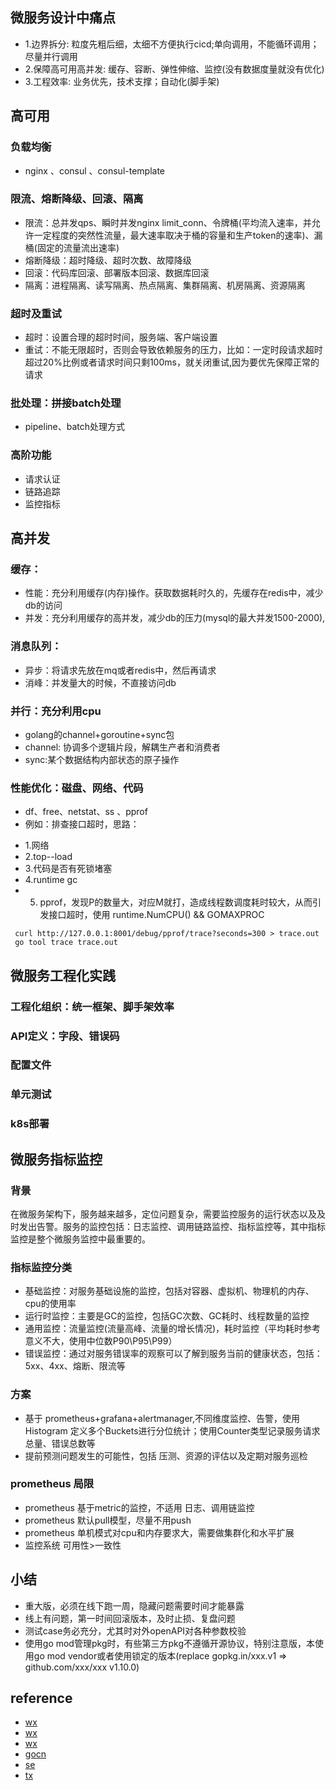 ## 微服务设计中痛点
* 1.边界拆分: 粒度先粗后细，太细不方便执行cicd;单向调用，不能循环调用；尽量并行调用
* 2.保障高可用高并发: 缓存、容断、弹性伸缩、监控(没有数据度量就没有优化)
* 3.工程效率: 业务优先，技术支撑；自动化(脚手架)


## 高可用

### 负载均衡
* nginx 、consul 、consul-template
### 限流、熔断降级、回滚、隔离
* 限流：总并发qps、瞬时并发nginx limit_conn、令牌桶(平均流入速率，并允许一定程度的突然性流量，最大速率取决于桶的容量和生产token的速率)、漏桶(固定的流量流出速率)
* 熔断降级：超时降级、超时次数、故障降级
* 回滚：代码库回滚、部署版本回滚、数据库回滚
* 隔离：进程隔离、读写隔离、热点隔离、集群隔离、机房隔离、资源隔离
### 超时及重试
* 超时：设置合理的超时时间，服务端、客户端设置
* 重试：不能无限超时，否则会导致依赖服务的压力，比如：一定时段请求超时超过20%比例或者请求时间只剩100ms，就关闭重试,因为要优先保障正常的请求
### 批处理：拼接batch处理
* pipeline、batch处理方式
### 高阶功能
* 请求认证
* 链路追踪
* 监控指标
## 高并发
### 缓存：
* 性能：充分利用缓存(内存)操作。获取数据耗时久的，先缓存在redis中，减少db的访问
* 并发：充分利用缓存的高并发，减少db的压力(mysql的最大并发1500-2000),
### 消息队列：
* 异步：将请求先放在mq或者redis中，然后再请求
* 消峰：并发量大的时候，不直接访问db
### 并行：充分利用cpu
* golang的channel+goroutine+sync包
* channel: 协调多个逻辑片段，解耦生产者和消费者
* sync:某个数据结构内部状态的原子操作
### 性能优化：磁盘、网络、代码
* df、free、netstat、ss 、pprof
* 例如：排查接口超时，思路：
 - 1.网络 
 - 2.top--load 
 - 3.代码是否有死锁堵塞 
 - 4.runtime gc
 - 5. pprof，发现P的数量大，对应M就打，造成线程数调度耗时较大，从而引发接口超时，使用 runtime.NumCPU()  && GOMAXPROC
 ~~~
  curl http://127.0.0.1:8001/debug/pprof/trace?seconds=300 > trace.out 
  go tool trace trace.out
 ~~~

## 微服务工程化实践

### 工程化组织：统一框架、脚手架效率
### API定义：字段、错误码
### 配置文件
### 单元测试
### k8s部署

## 微服务指标监控
### 背景
 在微服务架构下，服务越来越多，定位问题复杂，需要监控服务的运行状态以及及时发出告警。服务的监控包括：日志监控、调用链路监控、指标监控等，其中指标监控是整个微服务监控中最重要的。
### 指标监控分类
* 基础监控：对服务基础设施的监控，包括对容器、虚拟机、物理机的内存、cpu的使用率
* 运行时监控：主要是GC的监控，包括GC次数、GC耗时、线程数量的监控
* 通用监控：流量监控(流量高峰、流量的增长情况)，耗时监控（平均耗时参考意义不大，使用中位数P90\P95\P99）
* 错误监控：通过对服务错误率的观察可以了解到服务当前的健康状态，包括：5xx、4xx、熔断、限流等
### 方案
* 基于 prometheus+grafana+alertmanager,不同维度监控、告警，使用 Histogram 定义多个Buckets进行分位统计；使用Counter类型记录服务请求总量、错误总数等
* 提前预测问题发生的可能性，包括 压测、资源的评估以及定期对服务巡检
### prometheus 局限
* prometheus 基于metric的监控，不适用 日志、调用链监控
* prometheus 默认pull模型，尽量不用push
* prometheus 单机模式对cpu和内存要求大，需要做集群化和水平扩展
* 监控系统 可用性>一致性


## 小结
* 重大版，必须在线下跑一周，隐藏问题需要时间才能暴露
* 线上有问题，第一时间回滚版本，及时止损、复盘问题
* 测试case务必充分，尤其时对外openAPI对各种参数校验
* 使用go mod管理pkg时，有些第三方pkg不遵循开源协议，特别注意版，本使用go mod vendor或者使用锁定的版本(replace gopkg.in/xxx.v1 => github.com/xxx/xxx v1.10.0)


## reference
* [wx](https://mp.weixin.qq.com/s/x4EEXq6-6xv-lm-dAazcag)
* [wx](https://mp.weixin.qq.com/s/8vASJavOQrXw5bGEEMwd9Q)
* [wx](https://mp.weixin.qq.com/s/4SzZEUTmjwAAsH5Qd2GWLQ)
* [gocn](https://gocn.vip/topics/10983)
* [se](https://segmentfault.com/a/1190000037435267)
* [tx](https://cloud.tencent.com/developer/news/568962)
